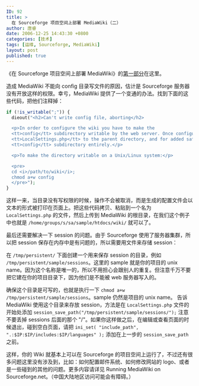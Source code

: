 ```yaml
---
ID: 92
title: >
  在 Sourceforge 项目空间上部署 MediaWiki（二）
author: 唐睿
date: 2006-12-25 14:43:30 +0800
categories: [技术]
tags: [运维, Sourceforge, MediaWiki]
layout: post
published: true
---
```


《在 Sourceforge 项目空间上部署 MediaWiki》的[第一部分](/2006/deploy-mediawiki-on-sourceforge.html)在这里。

造成 MediaWiki 不能向 config 目录写文件的原因，估计是 Sourceforge 服务器没有开放这样的权限。幸亏，MediaWiki 提供了一个变通的办法。找到下面的这些代码，把他们注释掉：

```php
if (!is_writable(";")) {
  dieout("<h2>Can't write config file, aborting</h2>

  <p>In order to configure the wiki you have to make the
  <tt>config</tt> subdirectory writable by the web server. Once configuration is done you'll move the created
  <tt>LocalSettings.php</tt> to the parent directory, and for added safety you can then remove the
  <tt>config</tt> subdirectory entirely.</p>

  <p>To make the directory writable on a Unix/Linux system:</p>

  <pre>
  cd <i>/path/to/wiki</i>;
  chmod a+w config
  </pre>");
}
```

这样一来，当目录没有写权限的时候，操作不会被取消，而是生成的配置文件会以文本的形式被打印在页面上。把这些代码拷贝、粘贴到一个名为 `LocalSettings.php` 的文件，然后上传到 MediaWiki 的根目录，在我们这个例子中也就是 `/home/groups/s/sa/sample/htdocs/wiki/` 就可以了。

最后还需要解决一下 session 的问题。由于 Sourceforge 使用了服务器集群，所以把 session 保存在内存中是有问题的，所以需要用文件来存储 session：

在 `/tmp/persistent/` 下面创建一个用来保存 session 的目录，例如 `/tmp/persistent/sample/sessions`。这里的 sample 就是你的项目的 unix name。因为这个名称是唯一的，所以不用担心会跟别人的重复。但注意千万不要把它建在你的项目目录下，因为他们是不能被 web 服务器写入的。

确保这个目录是可写的，也就是执行一下 `chmod a+w /tmp/persistent/sample/sessions`。sample 仍然是项目的 unix name。
告诉 MediaWiki 使用这个目录来存放 session，方法是在 `LocalSettings.php` 文件的开始处添加 `session_save_path("/tmp/persistent/sample/sessions/");` 注意不要丢掉 sessions 后面的那个 "/"。如果你这样做之后，在编辑或查看页面的时候退出，碰到空白页面，请把 `ini_set( "include_path", ".:$IP:$IP/includes:$IP/languages" );` 添加在上一步的 `session_save_path` 之前。

这样，你的 Wiki 就基本上可以在 Sourceforge 的项目空间上运行了，不过还有很多问题这里没有涉及到，比如：如何配置邮件系统、如何修改网站的 logo、或者是一些碰到的其他的问题。更多内容请详见 Running MediaWiki on Sourceforge.net。（中国大陆地区访问可能会有障碍。）
